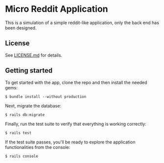 # Micro Reddit Application
This is a simulation of a simple reddit-like application, only the back end has been designed.


## License
See [LICENSE.md](LICENSE.md) for details.

## Getting started

To get started with the app, clone the repo and then install the needed gems:

```
$ bundle install --without production
```

Next, migrate the database:

```
$ rails db:migrate
```

Finally, run the test suite to verify that everything is working correctly:

```
$ rails test
```

If the test suite passes, you'll be ready to explore the application functionalities from the console:

```
$ rails console
```